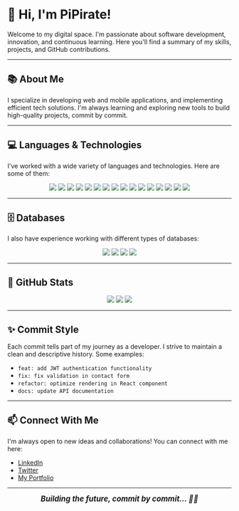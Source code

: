 # 👋 Hi, I'm PiPirate!

Welcome to my digital space. I'm passionate about software development, innovation, and continuous learning. Here you'll find a summary of my skills, projects, and GitHub contributions.

---

## 📚 About Me

I specialize in developing web and mobile applications, and implementing efficient tech solutions. I'm always learning and exploring new tools to build high-quality projects, commit by commit.

---

## 💻 Languages & Technologies

I've worked with a wide variety of languages and technologies. Here are some of them:

<p align="center">
  <img src="https://img.shields.io/badge/JavaScript-F7DF1E?style=for-the-badge&logo=javascript&logoColor=black" />
  <img src="https://img.shields.io/badge/React-61DAFB?style=for-the-badge&logo=react&logoColor=black" />
  <img src="https://img.shields.io/badge/Node.js-339933?style=for-the-badge&logo=nodedotjs&logoColor=white" />
  <img src="https://img.shields.io/badge/PHP-777BB4?style=for-the-badge&logo=php&logoColor=white" />
  <img src="https://img.shields.io/badge/Laravel-FF2D20?style=for-the-badge&logo=laravel&logoColor=white" />
  <img src="https://img.shields.io/badge/Python-3776AB?style=for-the-badge&logo=python&logoColor=white" />
  <img src="https://img.shields.io/badge/Java-007396?style=for-the-badge&logo=java&logoColor=white" />
  <img src="https://img.shields.io/badge/C-00599C?style=for-the-badge&logo=c&logoColor=white" />
  <img src="https://img.shields.io/badge/C++-00599C?style=for-the-badge&logo=cplusplus&logoColor=white" />
  <img src="https://img.shields.io/badge/HTML5-E34F26?style=for-the-badge&logo=html5&logoColor=white" />
  <img src="https://img.shields.io/badge/CSS3-1572B6?style=for-the-badge&logo=css3&logoColor=white" />
  <img src="https://img.shields.io/badge/Git-F05032?style=for-the-badge&logo=git&logoColor=white" />
  <img src="https://img.shields.io/badge/TypeScript-3178C6?style=for-the-badge&logo=typescript&logoColor=white" />
  <img src="https://img.shields.io/badge/Kotlin-0095D5?style=for-the-badge&logo=kotlin&logoColor=white" />
  <img src="https://img.shields.io/badge/Swift-FA7343?style=for-the-badge&logo=swift&logoColor=white" />
  <img src="https://img.shields.io/badge/Ruby-CC342D?style=for-the-badge&logo=ruby&logoColor=white" />
</p>

---

## 🗄️ Databases

I also have experience working with different types of databases:

<p align="center">
  <img src="https://img.shields.io/badge/MongoDB-4EA94B?style=for-the-badge&logo=mongodb&logoColor=white" />
  <img src="https://img.shields.io/badge/MySQL-4479A1?style=for-the-badge&logo=mysql&logoColor=white" />
  <img src="https://img.shields.io/badge/Oracle-F80000?style=for-the-badge&logo=oracle&logoColor=white" />
  <img src="https://img.shields.io/badge/PostgreSQL-336791?style=for-the-badge&logo=postgresql&logoColor=white" />
</p>

---

## 🎨 GitHub Stats

<p align="center">
  <img src="https://github-readme-stats.vercel.app/api?username=PiPirate&show_icons=true&theme=radical" />
  <img src="https://github-readme-streak-stats.herokuapp.com/?user=PiPirate&theme=radical" />
  <img src="https://github-readme-stats.vercel.app/api/top-langs/?username=PiPirate&layout=compact&theme=radical" />
</p>

---

## ✨ Commit Style

Each commit tells part of my journey as a developer. I strive to maintain a clean and descriptive history. Some examples:

- `feat: add JWT authentication functionality`
- `fix: fix validation in contact form`
- `refactor: optimize rendering in React component`
- `docs: update API documentation`

---

## 📫 Connect With Me

I'm always open to new ideas and collaborations! You can connect with me here:

- [LinkedIn](https://www.linkedin.com)
- [Twitter](https://twitter.com)
- [My Portfolio](https://tuportafolio.com)

---

<p align="center">
  <strong><em style="font-size: 1.2em;">Building the future, commit by commit... 🚀✨</em></strong>
</p>

